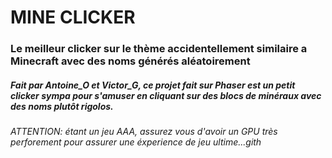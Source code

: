 # MINE CLICKER

### Le meilleur clicker sur le thème accidentellement similaire a Minecraft avec des noms générés aléatoirement

##### Fait par Antoine_O et Victor_G, ce projet fait sur Phaser est un petit clicker sympa pour s'amuser en cliquant sur des blocs de minéraux avec des noms plutôt rigolos.

###### ATTENTION: étant un jeu AAA, assurez vous d'avoir un GPU très perforement pour assurer une éxperience de jeu ultime...gith
